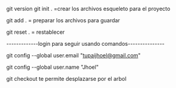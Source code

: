 git version
git init . =crear los archivos esqueleto para el proyecto 

git add .  = preparar los archivos para guardar

git reset . = restablecer 

-------------login para seguir usando comandos---------------

git config --global user.email "tupaijhoel@gmail.com"

git config --global user.name "Jhoel"

git checkout  te permite desplazarse por el arbol




